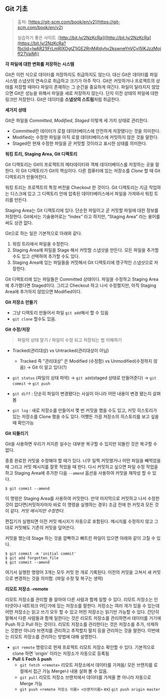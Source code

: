## Git  기초

> 출처:  [https://git-scm.com/book/en/v2](https://git-scm.com/book/en/v2)
>
> 실습하기 좋은 사이트 :[http://bit.ly/2NzKcRa]([http://bit.ly/2NzKcRa](https://bit.ly/2NzKcRa?fbclid=IwAR21IFrLmRlXOgtZ1jGE2RnM4ldyhv2kswneYnVCyI5lKJzzMojff27VaIM))



**각 파일에 대한 변화를 저장하는 시스템**

Git은 이런 식으로 데이터를 저장하지도 취급하지도 않는다. 대신 Git은 데이터를 파일 시스템 스냅샷의 연속으로 취급하고 크기가 아주 작다. Git은 커밋하거나 프로젝트의 상태를 저장할 때마다 파일이 존재하는 그 순간을 중요하게 여긴다. 파일이 달라지지 않았으면 Git은 성능을 위해서 파일을 새로 저장하지 않는다. 단지 이전 상태의 파일에 대한 링크만 저장한다. Git은 데이터를 **스냅샷의 스트림**처럼 취급한다.

**세가지 상태**

Git은 파일을 *Committed*, *Modified*, *Staged* 이렇게 세 가지 상태로 관리한다.

- Committed란 데이터가 로컬 데이터베이스에 안전하게 저장됐다는 것을 의미한다.
- Modified는 수정한 파일을 아직 로컬 데이터베이스에 커밋하지 않은 것을 말한다.
- Staged란 현재 수정한 파일을 곧 커밋할 것이라고 표시한 상태를 의미한다.

**워킹 트리, Staging Area, Git 디렉토리**

Git 디렉토리는 Git이 프로젝트의 메타데이터와 객체 데이터베이스를 저장하는 곳을 말한다. 이 Git 디렉토리가 Git의 핵심이다. 다른 컴퓨터에 있는 저장소를 *Clone* 할 때 Git 디렉토리가 만들어진다.

워킹 트리는 프로젝트의 특정 버전을 Checkout 한 것이다. Git 디렉토리는 지금 작업하는 디스크에 있고 그 디렉토리 안에 압축된 데이터베이스에서 파일을 가져와서 워킹 트리를 만든다.

Staging Area는 Git 디렉토리에 있다. 단순한 파일이고 곧 커밋할 파일에 대한 정보를 저장한다. Git에서는 기술용어로는 “Index” 라고 하지만, “Staging Area” 라는 용어를 써도 상관 없다.

Git으로 하는 일은 기본적으로 아래와 같다.

1. 워킹 트리에서 파일을 수정한다.
2. Staging Area에 파일을 Stage 해서 커밋할 스냅샷을 만든다. 모든 파일을 추가할 수도 있고 선택하여 추가할 수도 있다.
3. Staging Area에 있는 파일들을 커밋해서 Git 디렉토리에 영구적인 스냅샷으로 저장한다.

Git 디렉토리에 있는 파일들은 Committed 상태이다. 파일을 수정하고 Staging Area에 추가했다면 Staged이다. 그리고 Checkout 하고 나서 수정했지만, 아직 Staging Area에 추가하지 않았으면 Modified이다. 



**Git 저장소 만들기**

* 그냥 디렉토리 만들어서 파일 `git add`해서 할 수 있음
* `git clone` 할수도 있음.

**Git 수정/저장**

> 파일의 상태 알기 / 파일이 수정 되고 저장되는 법 이해하기

* Tracked(관리대상) vs Untracked(관리대상이 아님) 
  * Tracked 즉 "관리대상" 은 Modified (수정함) vs Unmodified(수정하지 않음) -> Git 이 알고 있다(?)

* `git status` (파일의 상태 파악) -> `git add`(staged 상태로 만들어준다) -> `git commit`  -> `git push`
*  `git diff`  : 단순히 파일이 변경됐다는 사실이 아니라 어떤 내용이 변경 됐는지 살펴 봄 
* `git log` :  새로 저장소를 만들어서 몇 번 커밋을 했을 수도 있고, 커밋 히스토리가 있는 저장소를 Clone 했을 수도 있다. 어쨌든 가끔 저장소의 히스토리를 보고 싶을 때 확인가능

**Git 되돌리기**

 Git을 사용하면 우리가 저지른 실수는 대부분 복구할 수 있지만 되돌린 것은 복구할 수 없다.

종종 완료한 커밋을 수정해야 할 때가 있다. 너무 일찍 커밋했거나 어떤 파일을 빼먹었을 때 그리고 커밋 메시지를 잘못 적었을 때 한다. 다시 커밋하고 싶으면 파일 수정 작업을 하고 Staging Area에 추가한 다음 `--amend` 옵션을 사용하여 커밋을 재작성 할 수 있다.

```console
$ git commit --amend
```

이 명령은 Staging Area를 사용하여 커밋한다. 만약 마지막으로 커밋하고 나서 수정한 것이 없다면(커밋하자마자 바로 이 명령을 실행하는 경우) 조금 전에 한 커밋과 모든 것이 같다. *커밋 메시지만 수정한다.*

편집기가 실행되면 이전 커밋 메시지가 자동으로 포함된다. 메시지를 수정하지 않고 그대로 커밋해도 기존의 커밋을 덮어쓴다.

커밋을 했는데 Stage 하는 것을 깜빡하고 빠트린 파일이 있으면 아래와 같이 고칠 수 있다.

```console
$ git commit -m 'initial commit'
$ git add forgotten_file
$ git commit --amend
```

여기서 실행한 명령어 3개는 모두 커밋 한 개로 기록된다.  이전의 커밋을 고쳐서 새 커밋으로 변경하는 것을 의미함. (파일 수정 및 복구는 생략)

**리모트 저장소 -remote**

리모트 저장소를 관리할 줄 알아야 다른 사람과 함께 일할 수 있다. 리모트 저장소는 인터넷이나 네트워크 어딘가에 있는 저장소를 말한다. 저장소는 여러 개가 있을 수 있는데 어떤 저장소는 읽고 쓰기 모두 할 수 있고 어떤 저장소는 읽기만 가능할 수 있다. 간단히 말해서 다른 사람들과 함께 일한다는 것은 리모트 저장소를 관리하면서 데이터를 거기에 Push 하고 Pull 하는 것이다. 리모트 저장소를 관리한다는 것은 저장소를 추가, 삭제하는 것뿐만 아니라 브랜치를 관리하고 추적할지 말지 등을 관리하는 것을 말한다. 이번에는 리모트 저장소를 관리하는 방법에 대해 설명한다.

* `git remote` 명령으로 현재 프로젝트 리모트 저장소 확인할 수 있다. 기본적으로 clone  하면  'origin' 이라는 저장소가 자동으로 등록됨
* **Pull** & **Fech** & **push** 
  * `git fetch <remote>`  리모트 저장소에서 데이터를 가져옴/ 모든 브랜치를 로컬에서 접근 가능 Merge나 내용 살펴 볼 수 있음.
  * `git pull` 리모트 저장소 브랜치에서 데이터를 가져올 뿐 아니라 자동으로 Merge 가능 
  * `git push <remote 저장소 이름> <브랜치이름>`  ex) `git push origin master` 